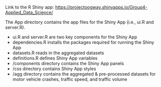 
Link to the R Shiny app: https://projectoogway.shinyapps.io/Group4-Applied_Data_Science/


The App directory contains the app files for the Shiny App (i.e., ui.R and server.R).
 - ui.R and server.R are two key components for the Shiny App 
 - dependencies.R installs the packages required for running the Shiny App
 - datasets.R reads in the aggregated datasets
 - definitions.R defines Shiny App variables
 - /components directory contains the Shiny App panels
 - /css directory contains Shiny App styles
 - /agg directory contains the aggregated & pre-processed datasets for motor vehicle crashes, traffic speed, and traffic volume
